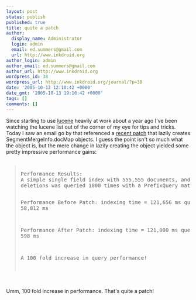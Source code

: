 ```yaml
---
layout: post
status: publish
published: true
title: quite a patch
author:
  display_name: Administrator
  login: admin
  email: ed.summers@gmail.com
  url: http://www.inkdroid.org
author_login: admin
author_email: ed.summers@gmail.com
author_url: http://www.inkdroid.org
wordpress_id: 38
wordpress_url: http://www.inkdroid.org/journal/?p=38
date: '2005-10-13 12:10:42 +0000'
date_gmt: '2005-10-13 19:10:42 +0000'
tags: []
comments: []
---
```


<p>Since starting to use <a href="http://lucene.apache.org">lucene</a> heavily at work about a year ago I've been watching the lucene list out of the corner of my eye for tips and tricks. Today I saw an email go by that referenced a <a href="http://issues.apache.org/jira/browse/LUCENE-454">recent patch</a> that lazily creates SegmentMergeInfo.docMap objects. I guess the point isn't so much what the object is, but the mere change in lazily creating the object yielded some pretty impressive performance gains:</p>
<pre>
<blockquote>
Performance Results:
A simple single field index with 555,555 documents, and 1000 random 
deletions was queried 1000 times with a PrefixQuery matching a single document.

Performance Before Patch:
  indexing time = 121,656 ms
  querying time = 58,812 ms

Performance After Patch:
  indexing time = 121,000 ms
  querying time = 598 ms

A 100 fold increase in query performance! 
</blockquote>
</pre>
<p>Umm, 100 fold increase in performance. That's quite a patch!</p>
